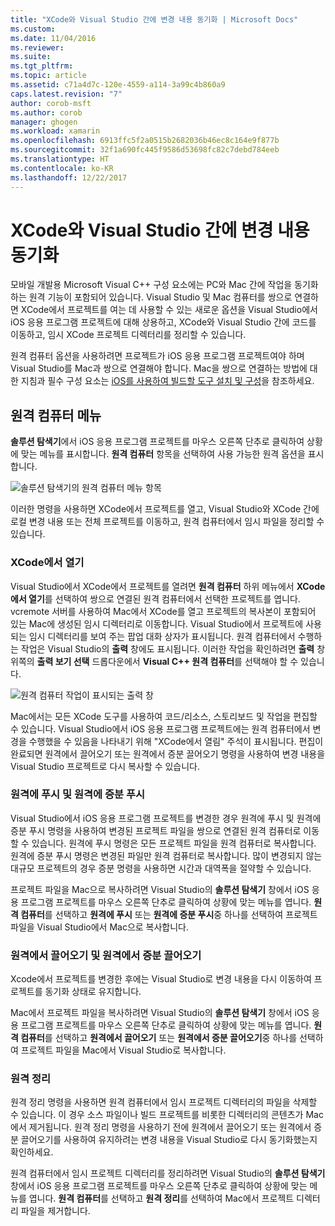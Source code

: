 ```yaml
---
title: "XCode와 Visual Studio 간에 변경 내용 동기화 | Microsoft Docs"
ms.custom: 
ms.date: 11/04/2016
ms.reviewer: 
ms.suite: 
ms.tgt_pltfrm: 
ms.topic: article
ms.assetid: c71a4d7c-120e-4559-a114-3a99c4b860a9
caps.latest.revision: "7"
author: corob-msft
ms.author: corob
manager: ghogen
ms.workload: xamarin
ms.openlocfilehash: 6913ffc5f2a0515b2682036b46ec8c164e9f877b
ms.sourcegitcommit: 32f1a690fc445f9586d53698fc82c7debd784eeb
ms.translationtype: HT
ms.contentlocale: ko-KR
ms.lasthandoff: 12/22/2017
---
```

# <a name="sync-changes-between-xcode-and-visual-studio"></a>XCode와 Visual Studio 간에 변경 내용 동기화
모바일 개발용 Microsoft Visual C++ 구성 요소에는 PC와 Mac 간에 작업을 동기화하는 원격 기능이 포함되어 있습니다. Visual Studio 및 Mac 컴퓨터를 쌍으로 연결하면 XCode에서 프로젝트를 여는 데 사용할 수 있는 새로운 옵션을 Visual Studio에서 iOS 응용 프로그램 프로젝트에 대해 상용하고, XCode와 Visual Studio 간에 코드를 이동하고, 임시 XCode 프로젝트 디렉터리를 정리할 수 있습니다.  
  
 원격 컴퓨터 옵션을 사용하려면 프로젝트가 iOS 응용 프로그램 프로젝트여야 하며 Visual Studio를 Mac과 쌍으로 연결해야 합니다. Mac을 쌍으로 연결하는 방법에 대한 지침과 필수 구성 요소는 [iOS를 사용하여 빌드할 도구 설치 및 구성](../cross-platform/install-and-configure-tools-to-build-using-ios.md)을 참조하세요.  
  
## <a name="the-remote-machine-menu"></a>원격 컴퓨터 메뉴  
 **솔루션 탐색기**에서 iOS 응용 프로그램 프로젝트를 마우스 오른쪽 단추로 클릭하여 상황에 맞는 메뉴를 표시합니다. **원격 컴퓨터** 항목을 선택하여 사용 가능한 원격 옵션을 표시합니다.  
  
 ![솔루션 탐색기의 원격 컴퓨터 메뉴 항목](../cross-platform/media/cppmdd_u2_remotemachine_menu.jpg "CPPMDD_U2_RemoteMachine_Menu")  
  
 이러한 명령을 사용하면 XCode에서 프로젝트를 열고, Visual Studio와 XCode 간에 로컬 변경 내용 또는 전체 프로젝트를 이동하고, 원격 컴퓨터에서 임시 파일을 정리할 수 있습니다.  
  
### <a name="open-in-xcode"></a>XCode에서 열기  
 Visual Studio에서 XCode에서 프로젝트를 열려면 **원격 컴퓨터** 하위 메뉴에서 **XCode에서 열기**를 선택하여 쌍으로 연결된 원격 컴퓨터에서 선택한 프로젝트를 엽니다. vcremote 서버를 사용하여 Mac에서 XCode를 열고 프로젝트의 복사본이 포함되어 있는 Mac에 생성된 임시 디렉터리로 이동합니다. Visual Studio에서 프로젝트에 사용되는 임시 디렉터리를 보여 주는 팝업 대화 상자가 표시됩니다. 원격 컴퓨터에서 수행하는 작업은 Visual Studio의 **출력** 창에도 표시됩니다. 이러한 작업을 확인하려면 **출력** 창 위쪽의 **출력 보기 선택** 드롭다운에서 **Visual C++ 원격 컴퓨터**를 선택해야 할 수 있습니다.  
  
 ![원격 컴퓨터 작업이 표시되는 출력 창](../cross-platform/media/cppmdd_u2_remotemachine_output.png "CPPMDD_U2_RemoteMachine_Output")  
  
 Mac에서는 모든 XCode 도구를 사용하여 코드/리소스, 스토리보드 및 작업을 편집할 수 있습니다. Visual Studio에서 iOS 응용 프로그램 프로젝트에는 원격 컴퓨터에서 변경을 수행했을 수 있음을 나타내기 위해 "XCode에서 열림" 주석이 표시됩니다. 편집이 완료되면 원격에서 끌어오기 또는 원격에서 증분 끌어오기 명령을 사용하여 변경 내용을 Visual Studio 프로젝트로 다시 복사할 수 있습니다.  
  
### <a name="push-to-remote-and-incremental-push-to-remote"></a>원격에 푸시 및 원격에 증분 푸시  
 Visual Studio에서 iOS 응용 프로그램 프로젝트를 변경한 경우 원격에 푸시 및 원격에 증분 푸시 명령을 사용하여 변경된 프로젝트 파일을 쌍으로 연결된 원격 컴퓨터로 이동할 수 있습니다. 원격에 푸시 명령은 모든 프로젝트 파일을 원격 컴퓨터로 복사합니다. 원격에 증분 푸시 명령은 변경된 파일만 원격 컴퓨터로 복사합니다. 많이 변경되지 않는 대규모 프로젝트의 경우 증분 명령을 사용하면 시간과 대역폭을 절약할 수 있습니다.  
  
 프로젝트 파일을 Mac으로 복사하려면 Visual Studio의 **솔루션 탐색기** 창에서 iOS 응용 프로그램 프로젝트를 마우스 오른쪽 단추로 클릭하여 상황에 맞는 메뉴를 엽니다. **원격 컴퓨터**를 선택하고 **원격에 푸시** 또는 **원격에 증분 푸시**중 하나를 선택하여 프로젝트 파일을 Visual Studio에서 Mac으로 복사합니다.  
  
### <a name="pull-from-remote-and-incremental-pull-from-remote"></a>원격에서 끌어오기 및 원격에서 증분 끌어오기  
 Xcode에서 프로젝트를 변경한 후에는 Visual Studio로 변경 내용을 다시 이동하여 프로젝트를 동기화 상태로 유지합니다.  
  
 Mac에서 프로젝트 파일을 복사하려면 Visual Studio의 **솔루션 탐색기** 창에서 iOS 응용 프로그램 프로젝트를 마우스 오른쪽 단추로 클릭하여 상황에 맞는 메뉴를 엽니다. **원격 컴퓨터**를 선택하고 **원격에서 끌어오기** 또는 **원격에서 증분 끌어오기**중 하나를 선택하여 프로젝트 파일을 Mac에서 Visual Studio로 복사합니다.  
  
### <a name="clean-remote"></a>원격 정리  
 원격 정리 명령을 사용하면 원격 컴퓨터에서 임시 프로젝트 디렉터리의 파일을 삭제할 수 있습니다. 이 경우 소스 파일이나 빌드 프로젝트를 비롯한 디렉터리의 콘텐츠가 Mac에서 제거됩니다. 원격 정리 명령을 사용하기 전에 원격에서 끌어오기 또는 원격에서 증분 끌어오기를 사용하여 유지하려는 변경 내용을 Visual Studio로 다시 동기화했는지 확인하세요.  
  
 원격 컴퓨터에서 임시 프로젝트 디렉터리를 정리하려면 Visual Studio의 **솔루션 탐색기** 창에서 iOS 응용 프로그램 프로젝트를 마우스 오른쪽 단추로 클릭하여 상황에 맞는 메뉴를 엽니다. **원격 컴퓨터**를 선택하고 **원격 정리**를 선택하여 Mac에서 프로젝트 디렉터리 파일을 제거합니다.